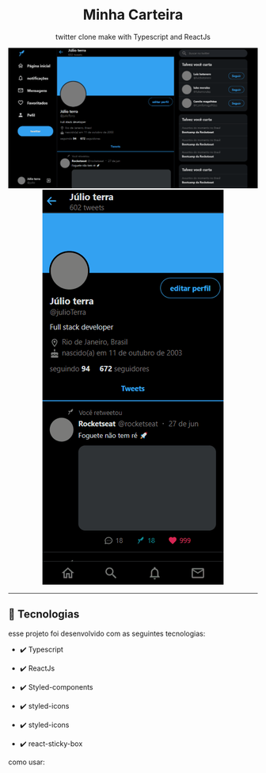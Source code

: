 <h1 align="center">
<br>
Minha Carteira
</h1>

<p align="center">twitter clone make with Typescript and ReactJs</p>

<div align="center" >
  <img src="./github/desktop.gif" alt="demo-web">
  <img src="./github/mobile.gif" alt="demo-web">
</div>

<hr />


## 🚀 Tecnologias

esse projeto foi desenvolvido com as seguintes tecnologias:

- ✔️ Typescript

- ✔️ ReactJs

- ✔️ Styled-components

- ✔️ styled-icons

- ✔️ styled-icons

- ✔️ react-sticky-box

como usar:
    
